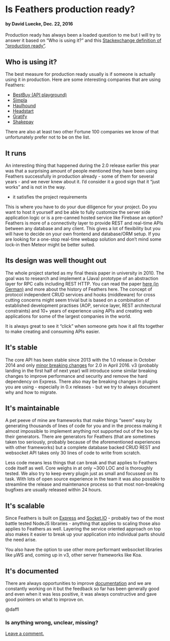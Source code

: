 # Is Feathers production ready?

#### by David Luecke, Dec. 22, 2016

Production ready has always been a loaded question to me but I will try to answer it
based on “Who is using it?” and this
[Stackexchange definition of “production ready”](http://softwareengineering.stackexchange.com/questions/61726/define-production-ready).

## Who is using it?

The best measure for production ready usually is if someone is actually using it in production.
Here are some interesting companies that are using Feathers:

- [BestBuy (API playground)](https://github.com/BestBuy/api-playground)
- [Simpla](https://www.simpla.io/)
- [Haulhound](https://haulhound.com/)
- [Headstart](http://www.headstartapp.com/)
- [Gratify](https://gratifyhq.com/)
- [Shakepay](https://shakepay.co/#/)

There are also at least two other Fortune 100 companies we know of
that unfortunately prefer not to be on the list.

## It runs

An interesting thing that happened during the 2.0 release earlier this year was that
a surprising amount of people mentioned they have been using Feathers successfully in production
already - some of them for several years - and we never knew about it.
I’d consider it a good sign that it “just works” and is not in the way.

- it satisfies the project requirements

This is where you have to do your due diligence for your project.
Do you want to host it yourself and be able to fully customize the server side application logic
or is a pre-canned hosted service like Firebase an option?
Feathers is more of a connectivity layer to provide REST and real-time APIs between any database
and any client.
This gives a lot of flexibility but you will have to decide on your own frontend
and database/ORM setup.
If you are looking for a one-stop real-time webapp solution
and don’t mind some lock-in then Meteor might be better suited.

## Its design was well thought out

The whole project started as my final thesis paper in university in 2010.
The goal was to research and implement a (Java) prototype of an abstraction layer
for RPC calls including REST HTTP. You can read the paper
[here (in German)](https://github.com/daffl/bsc.tex)
and more about the history of Feathers here.
The concept of protocol independent CRUD services and hooks (middleware) for cross cutting concerns
might seem trivial but is based on a combination of established development practises
(AOP, service layer, REST architectural constraints) and 10+ years of experience using APIs
and creating web applications for some of the largest companies in the world.

It is always great to see it “click” when someone gets how it all fits together to make creating and consuming APIs easier.

## It's stable

The core API has been stable since 2013 with the 1.0 release in October 2014 and only
[minor breaking changes](https://docs.feathersjs.com/guides/migrating.html)
for 2.0 in April 2016.
v3 (probably landing in the first half of next year) will introduce some similar breaking changes
to improve performance and security and remove the hard dependency on Express.
There also may be breaking changes in plugins you are using - especially in 0.x releases -
but we try to always document why and how to migrate.

## It's maintainable

A pet peeve of mine are frameworks that make things “seem” easy by generating thousands of lines of code for you
and in the process making it almost impossible to implement anything not supported out of the box by their generators.
There are generators for Feathers (that are sometimes taken too seriously,
probably because of the aforementioned experiences with other frameworks)
but a complete database backed CRUD REST and websocket API takes only 30 lines of code to write from scratch.

Less code means less things that can break and that applies to Feathers code itself as well.
Core weighs in at only ~300 LOC and is thoroughly tested.
We also try to keep every plugin just as small and focussed on its task.
With lots of open source experience in the team it was also possible to streamline the release and
maintenance process so that most non-breaking bugfixes are usually released within 24 hours.

## It's scalable

Since Feathers is built on
[Express](http://expressjs.com/) and 
[Socket.IO](http://socket.io/) - probably two of the most battle tested NodeJS libraries -
anything that applies to scaling those also applies to Feathers as well.
Layering the service oriented approach on top also makes it easier to break up your application
into individual parts should the need arise.

You also have the option to use other more performant websocket libraries like µWS and, coming up in v3, other server frameworks like Koa.

## It's documented

There are always opportunities to improve
[documentation](https://docs.feathersjs.com/)
and we are constantly working on it but the feedback so far has been generally good
and even when it was less positive, it was always constructive and gave good pointers on what to improve on.

@daffl

### Is anything wrong, unclear, missing?
[Leave a comment.](https://github.com/feathersjs/feathers-guide/issues/new?title=Comment:Step-Production-ready&body=Comment:Step-Production-ready)

